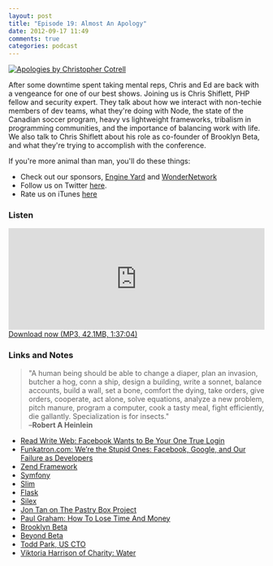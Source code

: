 ```yaml
---
layout: post
title: "Episode 19: Almost An Apology"
date: 2012-09-17 11:49
comments: true
categories: podcast
---
```


[![Apologies by Christopher Cotrell](http://farm1.staticflickr.com/21/24755466_2f135dac39_o.jpg)](http://www.flickr.com/photos/qousqous/24755466/ "Apologies by Christopher Cotrell")

After some downtime spent taking mental reps, Chris and Ed are back with a vengeance for one of our best shows. Joining us is Chris Shiflett, PHP fellow and security expert. They talk about how we interact with non-techie members of dev teams, what they're doing with Node, the state of the Canadian soccer program, heavy vs lightweight frameworks, tribalism in programming communities, and the importance of balancing work with life.  We also talk to Chris Shiflett about his role as co-founder of Brooklyn Beta, and what they're trying to accomplish with the conference.

If you're more animal than man, you'll do these things:

* Check out our sponsors, [Engine Yard](http://www.engineyard.com/) and [WonderNetwork](https://wondernetwork.com/)
* Follow us on Twitter [here](https://twitter.com/dev_hell).
* Rate us on iTunes [here](http://itunes.apple.com/us/podcast/dev-hell/id489840699)

### Listen

<iframe frameborder='0' height='200px' scrolling='no' seamless src='https://embed.simplecast.com/35276?color=f5f5f5' width='100%'></iframe>
<a href="http://audio.simplecast.com/35276.mp3" rel="enclosure">Download now (MP3, 42.1MB, 1:37:04)</a>

### Links and Notes

> "A human being should be able to change a diaper, plan an invasion, butcher a hog, conn a ship, design a building, write a sonnet, balance accounts, build a wall, set a bone, comfort the dying, take orders, give orders, cooperate, act alone, solve equations, analyze a new problem, pitch manure, program a computer, cook a tasty meal, fight efficiently, die gallantly. Specialization is for insects."    
–**Robert A Heinlein**

* [Read Write Web: Facebook Wants to Be Your One True Login](http://www.readwriteweb.com/archives/facebook_wants_to_be_your_one_true_login.php)
* [Funkatron.com: We’re the Stupid Ones: Facebook, Google, and Our Failure as Developers](http://funkatron.com/posts/were-the-stupid-ones-facebook-google-and-our-failure-as-developers.html)
* [Zend Framework](http://framework.zend.com/)
* [Symfony](http://symfony.com/)
* [Slim](http://slimframework.com/)
* [Flask](http://flask.pocoo.org/)
* [Silex](http://silex.sensiolabs.org/)
* [Jon Tan on The Pastry Box Project](http://the-pastry-box-project.net/jon-tan/2012-september-14/)
* [Paul Graham: How To Lose Time And Money](http://paulgraham.com/selfindulgence.html)
* [Brooklyn Beta](https://brooklynbeta.org/)
* [Beyond Beta](https://brooklynbeta.org/beyond)
* [Todd Park, US CTO](http://twitter.com/todd_park)
* [Viktoria Harrison of Charity: Water](http://twitter.com/vikharrison)
